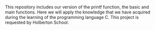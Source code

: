 This repository includes our version of the printf function, the basic and main functions. Here we will apply the knowledge that we have acquired during the learning of the programming language C.
This project is requested by Holberton School.
